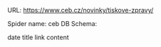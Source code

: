 URL: https://www.ceb.cz/novinky/tiskove-zpravy/

Spider name: ceb
DB Schema:

date
title
link
content
